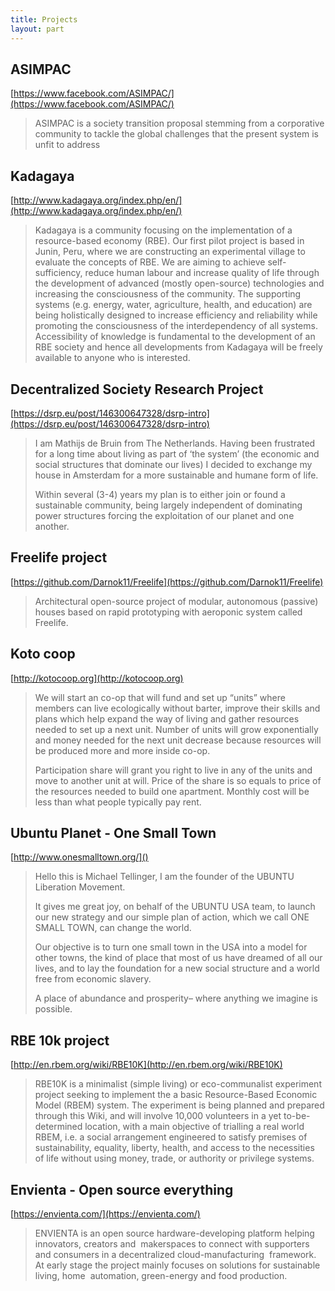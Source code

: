 ```yaml
---
title: Projects
layout: part
---
```

## ASIMPAC

[https://www.facebook.com/ASIMPAC/](https://www.facebook.com/ASIMPAC/)

> ASIMPAC is a society transition proposal stemming from a corporative community to tackle the global challenges that the present system is unfit to address

## Kadagaya

[http://www.kadagaya.org/index.php/en/](http://www.kadagaya.org/index.php/en/)

> Kadagaya is a community focusing on the implementation of a resource-based economy (RBE). Our first pilot project is based in Junin, Peru, where we are constructing an experimental village to evaluate the concepts of RBE. We are aiming to achieve self-sufficiency, reduce human labour and increase quality of life through the development of advanced (mostly open-source) technologies and increasing the consciousness of the community. The supporting systems (e.g. energy, water, agriculture, health, and education) are being holistically designed to increase efficiency and reliability while promoting the consciousness of the interdependency of all systems. Accessibility of knowledge is fundamental to the development of an RBE society and hence all developments from Kadagaya will be freely available to anyone who is interested.

## Decentralized Society Research Project

[https://dsrp.eu/post/146300647328/dsrp-intro](https://dsrp.eu/post/146300647328/dsrp-intro)

> I am Mathijs de Bruin from The Netherlands. Having been frustrated for a long time about living as part of ‘the system’ (the economic and social structures that dominate our lives) I decided to exchange my house in Amsterdam for a more sustainable and humane form of life. 
>
> Within several (3-4) years my plan is to either join or found a sustainable community, being largely independent of dominating power structures forcing the exploitation of our planet and one another. 

## Freelife project

[https://github.com/Darnok11/Freelife](https://github.com/Darnok11/Freelife)

> Architectural open-source project of modular, autonomous (passive) houses based on rapid prototyping with aeroponic system called Freelife.

## Koto coop

[http://kotocoop.org](http://kotocoop.org)

> We will start an co-op that will fund and set up “units” where members can live ecologically without barter, improve their skills and plans which help expand the way of living and gather resources needed to set up a next unit. Number of units will grow exponentially and money needed for the next unit decrease because resources will be produced more and more inside co-op.
>
> Participation share will grant you right to live in any of the units and move to another unit at will. Price of the share is so equals to price of the resources needed to build one apartment. Monthly cost will be less than what people typically pay rent.

## Ubuntu Planet - One Small Town

[http://www.onesmalltown.org/]()

> Hello this is Michael Tellinger, I am the founder of the UBUNTU Liberation Movement.
>
> It gives me great joy, on behalf of the UBUNTU USA team, to launch our new strategy and our simple plan of action, which we call ONE SMALL TOWN, can change the world.
>
> Our objective is to turn one small town in the USA into a model for other towns, the kind of place that most of us have dreamed of all our lives, and to lay the foundation for a new social structure and a world free from economic slavery.
>
> A place of abundance and prosperity– where anything we imagine is possible.

## RBE 10k project

[http://en.rbem.org/wiki/RBE10K](http://en.rbem.org/wiki/RBE10K)

> RBE10K is a minimalist (simple living) or eco-communalist experiment project seeking to implement the a basic Resource-Based Economic Model (RBEM) system. The experiment is being planned and prepared through this Wiki, and will involve 10,000 volunteers in a yet to-be-determined location, with a main objective of trialling a real world RBEM, i.e. a social arrangement engineered to satisfy premises of sustainability, equality, liberty, health, and access to the necessities of life without using money, trade, or authority or privilege systems.

## Envienta - Open source everything
[https://envienta.com/](https://envienta.com/)

> ENVIENTA is an open source hardware-developing platform helping innovators, creators and 
makerspaces to connect with supporters and consumers in a decentralized cloud-manufacturing 
framework. At early stage the project mainly focuses on solutions for sustainable living, home 
automation, green-energy and food production.
